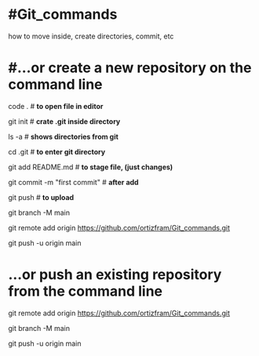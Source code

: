 # #Git_commands
how to move inside, create directories, commit, etc

# #…or create a new repository on the command line


code .            # **to open file in editor**

git init          # **crate .git inside directory**

ls -a             # **shows directories from git**

cd .git           # **to enter git directory**

git add README.md # **to stage file, (just changes)**

git commit -m "first commit"  # **after add**

git push         # **to upload**



git branch -M main

git remote add origin https://github.com/ortizfram/Git_commands.git

git push -u origin main


# …or push an existing repository from the command line

git remote add origin https://github.com/ortizfram/Git_commands.git

git branch -M main

git push -u origin main

